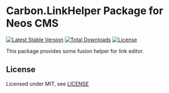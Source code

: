 Carbon.LinkHelper Package for Neos CMS
======================================

[![Latest Stable Version](https://poser.pugx.org/carbon/linkhelper/v/stable)](https://packagist.org/packages/carbon/linkhelper)
[![Total Downloads](https://poser.pugx.org/carbon/linkhelper/downloads)](https://packagist.org/packages/carbon/linkhelper)
[![License](https://poser.pugx.org/carbon/linkhelper/license)](https://packagist.org/packages/carbon/linkhelper)

This package provides some fusion helper for link editor. 


License
-------

Licensed under MIT, see [LICENSE](LICENSE)
